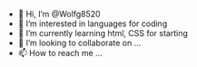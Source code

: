 - 👋 Hi, I’m @Wolfg8520
- 👀 I’m interested in languages for coding
- 🌱 I’m currently learning html, CSS for starting
- 💞️ I’m looking to collaborate on ...
- 📫 How to reach me ...

<!---
Wolfg8520/Wolfg8520 is a ✨ special ✨ repository because its `README.md` (this file) appears on your GitHub profile.
You can click the Preview link to take a look at your changes.
--->
